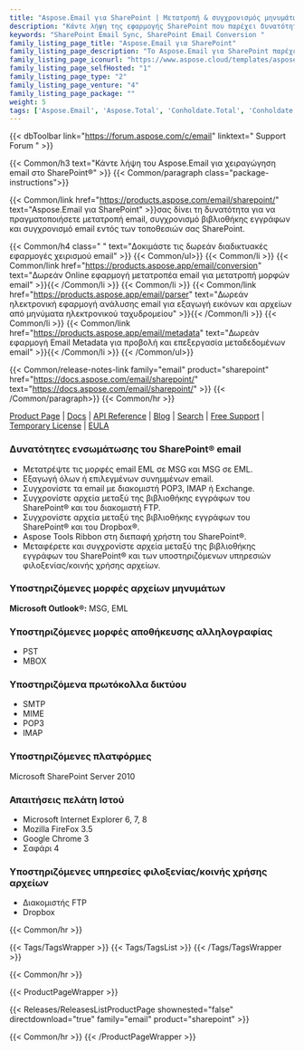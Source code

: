 ```yaml
---
title: "Aspose.Email για SharePoint | Μετατροπή & συγχρονισμός μηνυμάτων email"
description: "Κάντε λήψη της εφαρμογής SharePoint που παρέχει δυνατότητες μετατροπής και συγχρονισμού email από τη βιβλιοθήκη εγγράφων του Microsoft SharePoint."
keywords: "SharePoint Email Sync, SharePoint Email Conversion "
family_listing_page_title: "Aspose.Email για SharePoint"
family_listing_page_description: "Το Aspose.Email για SharePoint παρέχει δυνατότητες μετατροπής και συγχρονισμού email από τη βιβλιοθήκη εγγράφων του Microsoft SharePoint. Σας επιτρέπει να μετατρέψετε ένα ή περισσότερα μηνύματα email ταυτόχρονα. Το Aspose.Email για SharePoint σάς επιτρέπει επίσης να προβάλλετε τα μηνύματα ηλεκτρονικού ταχυδρομείου απευθείας από το SharePoint."
family_listing_page_iconurl: "https://www.aspose.cloud/templates/aspose/App_Themes/V3/images/email/272x272/aspose_email-for-sharepoint-min.png"
family_listing_page_selfHosted: "1"
family_listing_page_type: "2"
family_listing_page_venture: "4"
family_listing_page_package: ""
weight: 5
tags: ['Aspose.Email', 'Aspose.Total', 'Conholdate.Total', 'Conholdate', 'SharePoint', 'Windows', 'MSG', 'EML', 'PST', 'MBOX', 'OST', 'IMAP', 'POP3', 'SMTP', 'MIME', 'FTP', 'Dropbox']
---
```


{{< dbToolbar link="https://forum.aspose.com/c/email" linktext=" Support Forum " >}}

{{< Common/h3 text="Κάντε λήψη του Aspose.Email για χειραγώγηση email στο SharePoint®"  >}}
{{< Common/paragraph class="package-instructions">}}

{{< Common/link href="https://products.aspose.com/email/sharepoint/" text="Aspose.Email για SharePoint"  >}}σας δίνει τη δυνατότητα
για να πραγματοποιήσετε μετατροπή email, συγχρονισμό βιβλιοθήκης εγγράφων και συγχρονισμό email εντός των τοποθεσιών σας SharePoint.

{{< Common/h4 class=" " text="Δοκιμάστε τις δωρεάν διαδικτυακές εφαρμογές χειρισμού email" >}}
{{< Common/ul>}}
{{< Common/li >}} 
{{< Common/link href="https://products.aspose.app/email/conversion" text="Δωρεάν Online εφαρμογή μετατροπέα email για μετατροπή μορφών email"  >}}{{< /Common/li >}}
{{< Common/li >}} 
{{< Common/link href="https://products.aspose.app/email/parser" text="Δωρεάν ηλεκτρονική εφαρμογή ανάλυσης email για εξαγωγή εικόνων και αρχείων από μηνύματα ηλεκτρονικού ταχυδρομείου"  >}}{{< /Common/li >}}
{{< Common/li >}} 
{{< Common/link href="https://products.aspose.app/email/metadata" text="Δωρεάν εφαρμογή Email Metadata για προβολή και επεξεργασία μεταδεδομένων email"  >}}{{< /Common/li >}}
{{< /Common/ul>}}

{{< Common/release-notes-link family="email" product="sharepoint" href="https://docs.aspose.com/email/sharepoint/" text="https://docs.aspose.com/email/sharepoint/"  >}}
{{< /Common/paragraph>}}
{{< Common/hr >}}

[Product Page](https://products.aspose.com/email/sharepoint/) | [Docs](https://docs.aspose.com/email/sharepoint/) | [API Reference](https://reference.aspose.com/email/) | [Blog](https://blog.aspose.com/category/email/) | [Search](https://search.aspose.com/) | [Free Support](https://forum.aspose.com/c/email) | [Temporary License](https://purchase.aspose.com/temporary-license) | [EULA](https://about.aspose.com/legal/eula/)

### Δυνατότητες ενσωμάτωσης του SharePoint® email

- Μετατρέψτε τις μορφές email EML σε MSG και MSG σε EML.
- Εξαγωγή όλων ή επιλεγμένων συνημμένων email.
- Συγχρονίστε τα email με διακομιστή POP3, IMAP ή Exchange.
- Συγχρονίστε αρχεία μεταξύ της βιβλιοθήκης εγγράφων του SharePoint® και του διακομιστή FTP.
- Συγχρονίστε αρχεία μεταξύ της βιβλιοθήκης εγγράφων του SharePoint® και του Dropbox®.
- Aspose Tools Ribbon στη διεπαφή χρήστη του SharePoint®.
- Μεταφέρετε και συγχρονίστε αρχεία μεταξύ της βιβλιοθήκης εγγράφων του SharePoint® και των υποστηριζόμενων υπηρεσιών φιλοξενίας/κοινής χρήσης αρχείων.

### Υποστηριζόμενες μορφές αρχείων μηνυμάτων

**Microsoft Outlook®:** MSG, EML

### Υποστηριζόμενες μορφές αποθήκευσης αλληλογραφίας

- PST
- MBOX

### Υποστηριζόμενα πρωτόκολλα δικτύου

- SMTP
- MIME
- POP3
- IMAP

### Υποστηριζόμενες πλατφόρμες

Microsoft SharePoint Server 2010

### Απαιτήσεις πελάτη Ιστού

- Microsoft Internet Explorer 6, 7, 8
- Mozilla FireFox 3.5
- Google Chrome 3
- Σαφάρι 4


### Υποστηριζόμενες υπηρεσίες φιλοξενίας/κοινής χρήσης αρχείων

- Διακομιστής FTP
- Dropbox

{{< Common/hr >}}

{{< Tags/TagsWrapper >}}
{{< Tags/TagsList >}}
{{< /Tags/TagsWrapper >}}

{{< Common/hr >}}

{{< ProductPageWrapper >}}

<!-- ReleasesListProductPage-->

{{< Releases/ReleasesListProductPage shownested="false"  directdownload="true" family="email" product="sharepoint" >}}

<!-- /ReleasesListProductPage-->

{{< Common/hr >}}
{{< /ProductPageWrapper >}}

